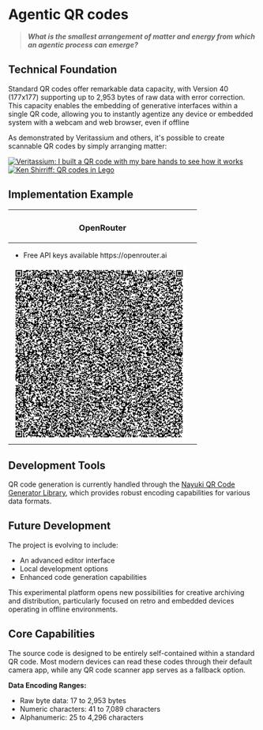 # Agentic QR codes

> ***What is the smallest arrangement of matter and energy from which an agentic process can emerge?***

## Technical Foundation

Standard QR codes offer remarkable data capacity, with Version 40 (177x177) supporting up to 2,953 bytes of raw data with error correction. This capacity enables the embedding of generative interfaces within a single QR code, allowing you to instantly agentize any device or embedded system with a webcam and web browser, even if offline

As demonstrated by Veritassium and others, it's possible to create scannable QR codes by simply arranging matter:

[![Veritassium: I built a QR code with my bare hands to see how it works](https://img.youtube.com/vi/w5ebcowAJD8/0.jpg)](https://www.youtube.com/watch?v=w5ebcowAJD8)
[![Ken Shirriff: QR codes in Lego ](https://static.righto.com/images/legoqr.jpg)](https://www.righto.com/2009/01/qr-codes-in-lego.html)

## Implementation Example

<table>
  <thead>
    <tr>
      <th colspan=2><h3>OpenRouter</h3></th>
    </tr>
  </thead>
  <tbody>
    <tr>
      <td>
        <ul>
          <li>Free API keys available https://openrouter.ai</li>
        </ul>
        <img src="./openrouter.0.1.png" width=354>
      </td>
      <td>
      </td> 
    </tr>    
  </tbody>
</table>

## Development Tools

QR code generation is currently handled through the [Nayuki QR Code Generator Library](https://www.nayuki.io/page/qr-code-generator-library), which provides robust encoding capabilities for various data formats.

## Future Development

The project is evolving to include:
- An advanced editor interface
- Local development options
- Enhanced code generation capabilities

This experimental platform opens new possibilities for creative archiving and distribution, particularly focused on retro and embedded devices operating in offline environments.

## Core Capabilities

The source code is designed to be entirely self-contained within a standard QR code. Most modern devices can read these codes through their default camera app, while any QR code scanner app serves as a fallback option.

**Data Encoding Ranges:**
- Raw byte data: 17 to 2,953 bytes
- Numeric characters: 41 to 7,089 characters
- Alphanumeric: 25 to 4,296 characters

